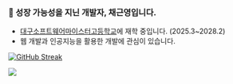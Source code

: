 
### 👋 성장 가능성을 지닌 개발자, 채근영입니다.
- [대구소프트웨어마이스터고등학교](https://dgsw.dge.hs.kr)에 재학 중입니다. (2025.3~2028.2)
- 웹 개발과 인공지능을 활용한 개발에 관심이 있습니다.
</hr>

[![GitHub Streak](https://github-readme-streak-stats.herokuapp.com?user=chaeyn&theme=github-dark-blue&hide_border=true&border_radius=5&date_format=%5BY.%5Dn.j&card_width=400&card_height=157.68)](https://git.io/streak-stats)

![](https://komarev.com/ghpvc/?username=chaeyn)
